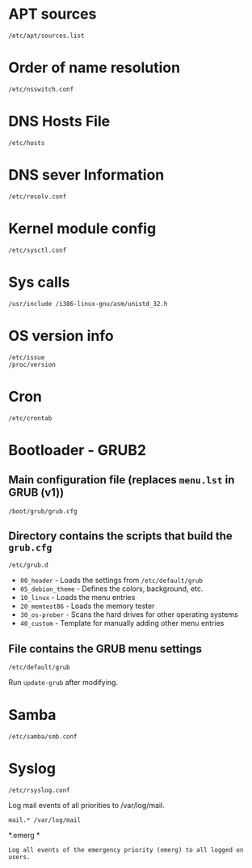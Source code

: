 # APT sources
```
/etc/apt/sources.list
```

# Order of name resolution
```
/etc/nsswitch.conf
```

# DNS Hosts File
```
/etc/hosts
```

# DNS sever Information
```
/etc/resolv.conf
```

# Kernel module config
```
/etc/sysctl.conf
```

# Sys calls
```
/usr/include /i386-linux-gnu/asm/unistd_32.h
```

# OS version info
```
/etc/issue
/proc/version
```

# Cron
```
/etc/crontab
```

# Bootloader - GRUB2

## Main configuration file (replaces `menu.lst` in GRUB (v1))
```
/boot/grub/grub.cfg
```

## Directory contains the scripts that build the `grub.cfg`
```
/etc/grub.d
```
- `00_header` - Loads the settings from `/etc/default/grub`
- `05_debian_theme` - Defines the colors, background, etc.
- `10_linux` - Loads the menu entries
- `20_memtest86` - Loads the memory tester
- `30_os-prober` - Scans the hard drives for other operating systems
- `40_custom` - Template for manually adding other menu entries

## File contains the GRUB menu settings
```
/etc/default/grub
```

Run `update-grub` after modifying.

# Samba
```
/etc/samba/smb.conf
```

# Syslog
```
/etc/rsyslog.conf
```

Log mail events of all priorities to /var/log/mail.
```
mail.* /var/log/mail
```

\*.emerg \*
```
Log all events of the emergency priority (emerg) to all logged on users.
```
